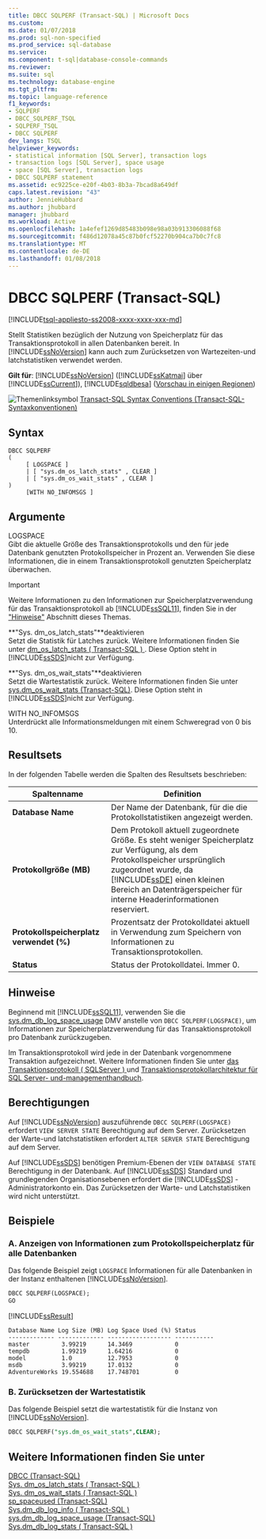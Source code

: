 ```yaml
---
title: DBCC SQLPERF (Transact-SQL) | Microsoft Docs
ms.custom: 
ms.date: 01/07/2018
ms.prod: sql-non-specified
ms.prod_service: sql-database
ms.service: 
ms.component: t-sql|database-console-commands
ms.reviewer: 
ms.suite: sql
ms.technology: database-engine
ms.tgt_pltfrm: 
ms.topic: language-reference
f1_keywords:
- SQLPERF
- DBCC_SQLPERF_TSQL
- SQLPERF_TSQL
- DBCC SQLPERF
dev_langs: TSQL
helpviewer_keywords:
- statistical information [SQL Server], transaction logs
- transaction logs [SQL Server], space usage
- space [SQL Server], transaction logs
- DBCC SQLPERF statement
ms.assetid: ec9225ce-e20f-4b03-8b3a-7bcad8a649df
caps.latest.revision: "43"
author: JennieHubbard
ms.author: jhubbard
manager: jhubbard
ms.workload: Active
ms.openlocfilehash: 1a4efef1269d85483b098e98a03b913306088f68
ms.sourcegitcommit: f486d12078a45c87b0fcf52270b904ca7b0c7fc8
ms.translationtype: MT
ms.contentlocale: de-DE
ms.lasthandoff: 01/08/2018
---
```

# <a name="dbcc-sqlperf-transact-sql"></a>DBCC SQLPERF (Transact-SQL)
[!INCLUDE[tsql-appliesto-ss2008-xxxx-xxxx-xxx-md](../../includes/tsql-appliesto-ss2008-xxxx-xxxx-xxx-md.md)]

Stellt Statistiken bezüglich der Nutzung von Speicherplatz für das Transaktionsprotokoll in allen Datenbanken bereit. In [!INCLUDE[ssNoVersion](../../includes/ssnoversion-md.md)] kann auch zum Zurücksetzen von Wartezeiten-und latchstatistiken verwendet werden.
  
**Gilt für**: [!INCLUDE[ssNoVersion](../../includes/ssnoversion-md.md)] ([!INCLUDE[ssKatmai](../../includes/sskatmai-md.md)] über [!INCLUDE[ssCurrent](../../includes/sscurrent-md.md)]), [!INCLUDE[sqldbesa](../../includes/sqldbesa-md.md)] ([Vorschau in einigen Regionen](http://azure.microsoft.com/documentation/articles/sql-database-preview-whats-new/?WT.mc_id=TSQL_GetItTag))
  
 ![Themenlinksymbol](../../database-engine/configure-windows/media/topic-link.gif "Topic link icon") [Transact-SQL Syntax Conventions (Transact-SQL-Syntaxkonventionen)](../../t-sql/language-elements/transact-sql-syntax-conventions-transact-sql.md)  
  
## <a name="syntax"></a>Syntax  
  
```
DBCC SQLPERF   
(  
     [ LOGSPACE ]  
     | [ "sys.dm_os_latch_stats" , CLEAR ]  
     | [ "sys.dm_os_wait_stats" , CLEAR ]  
)   
     [WITH NO_INFOMSGS ]  
```  
  
## <a name="arguments"></a>Argumente  
LOGSPACE  
Gibt die aktuelle Größe des Transaktionsprotokolls und den für jede Datenbank genutzten Protokollspeicher in Prozent an. Verwenden Sie diese Informationen, die in einem Transaktionsprotokoll genutzten Speicherplatz überwachen.

> [!IMPORTANT]
> Weitere Informationen zu den Informationen zur Speicherplatzverwendung für das Transaktionsprotokoll ab [!INCLUDE[ssSQL11](../../includes/sssql11-md.md)], finden Sie in der ["Hinweise"](#Remarks) Abschnitt dieses Themas.
  
**"Sys. dm_os_latch_stats"**deaktivieren  
Setzt die Statistik für Latches zurück. Weitere Informationen finden Sie unter [dm_os_latch_stats &#40; Transact-SQL &#41; ](../../relational-databases/system-dynamic-management-views/sys-dm-os-latch-stats-transact-sql.md). Diese Option steht in [!INCLUDE[ssSDS](../../includes/sssds-md.md)]nicht zur Verfügung.  
  
**"Sys. dm_os_wait_stats"**deaktivieren  
Setzt die Wartestatistik zurück. Weitere Informationen finden Sie unter [sys.dm_os_wait_stats &#40;Transact-SQL&#41;](../../relational-databases/system-dynamic-management-views/sys-dm-os-wait-stats-transact-sql.md). Diese Option steht in [!INCLUDE[ssSDS](../../includes/sssds-md.md)]nicht zur Verfügung.  
  
WITH NO_INFOMSGS  
Unterdrückt alle Informationsmeldungen mit einem Schweregrad von 0 bis 10.  
  
## <a name="result-sets"></a>Resultsets  
 In der folgenden Tabelle werden die Spalten des Resultsets beschrieben:  
  
|Spaltenname|Definition|  
|---|---|
|**Database Name**|Der Name der Datenbank, für die die Protokollstatistiken angezeigt werden.|  
|**Protokollgröße (MB)**|Dem Protokoll aktuell zugeordnete Größe. Es steht weniger Speicherplatz zur Verfügung, als dem Protokollspeicher ursprünglich zugeordnet wurde, da [!INCLUDE[ssDE](../../includes/ssde-md.md)] einen kleinen Bereich an Datenträgerspeicher für interne Headerinformationen reserviert.|  
|**Protokollspeicherplatz verwendet (%)**|Prozentsatz der Protokolldatei aktuell in Verwendung zum Speichern von Informationen zu Transaktionsprotokollen.|  
|**Status**|Status der Protokolldatei. Immer 0.|  
  
## <a name="Remarks"></a> Hinweise  
Beginnend mit [!INCLUDE[ssSQL11](../../includes/sssql11-md.md)], verwenden Sie die [sys.dm_db_log_space_usage](../../relational-databases/system-dynamic-management-views/sys-dm-db-log-space-usage-transact-sql.md) DMV anstelle von `DBCC SQLPERF(LOGSPACE)`, um Informationen zur Speicherplatzverwendung für das Transaktionsprotokoll pro Datenbank zurückzugeben.    
 
Im Transaktionsprotokoll wird jede in der Datenbank vorgenommene Transaktion aufgezeichnet. Weitere Informationen finden Sie unter [das Transaktionsprotokoll &#40; SQLServer &#41; ](../../relational-databases/logs/the-transaction-log-sql-server.md) und [Transaktionsprotokollarchitektur für SQL Server- und-managementhandbuch](../../relational-databases/sql-server-transaction-log-architecture-and-management-guide.md).
  
## <a name="permissions"></a>Berechtigungen  
Auf [!INCLUDE[ssNoVersion](../../includes/ssnoversion-md.md)] auszuführende `DBCC SQLPERF(LOGSPACE)` erfordert `VIEW SERVER STATE` Berechtigung auf dem Server. Zurücksetzen der Warte-und latchstatistiken erfordert `ALTER SERVER STATE` Berechtigung auf dem Server.
  
Auf [!INCLUDE[ssSDS](../../includes/sssds-md.md)] benötigen Premium-Ebenen der `VIEW DATABASE STATE` Berechtigung in der Datenbank. Auf [!INCLUDE[ssSDS](../../includes/sssds-md.md)] Standard und grundlegenden Organisationsebenen erfordert die [!INCLUDE[ssSDS](../../includes/sssds-md.md)] -Administratorkonto ein. Das Zurücksetzen der Warte- und Latchstatistiken wird nicht unterstützt.
  
## <a name="examples"></a>Beispiele  
  
### <a name="a-displaying-log-space-information-for-all-databases"></a>A. Anzeigen von Informationen zum Protokollspeicherplatz für alle Datenbanken  
Das folgende Beispiel zeigt `LOGSPACE` Informationen für alle Datenbanken in der Instanz enthaltenen [!INCLUDE[ssNoVersion](../../includes/ssnoversion-md.md)].
  
```sql  
DBCC SQLPERF(LOGSPACE);  
GO  
```  
  
[!INCLUDE[ssResult](../../includes/ssresult-md.md)]
  
```
Database Name Log Size (MB) Log Space Used (%) Status        
------------- ------------- ------------------ -----------   
master         3.99219      14.3469            0   
tempdb         1.99219      1.64216            0   
model          1.0          12.7953            0   
msdb           3.99219      17.0132            0   
AdventureWorks 19.554688    17.748701          0  
```  
  
### <a name="b-resetting-wait-statistics"></a>B. Zurücksetzen der Wartestatistik  
Das folgende Beispiel setzt die wartestatistik für die Instanz von [!INCLUDE[ssNoVersion](../../includes/ssnoversion-md.md)].
  
```sql  
DBCC SQLPERF("sys.dm_os_wait_stats",CLEAR);  
```  
  
## <a name="see-also"></a>Weitere Informationen finden Sie unter  
[DBCC &#40;Transact-SQL&#41;](../../t-sql/database-console-commands/dbcc-transact-sql.md)   
[Sys. dm_os_latch_stats &#40; Transact-SQL &#41;](../../relational-databases/system-dynamic-management-views/sys-dm-os-latch-stats-transact-sql.md)    
[Sys. dm_os_wait_stats &#40; Transact-SQL &#41;](../../relational-databases/system-dynamic-management-views/sys-dm-os-wait-stats-transact-sql.md)     
[sp_spaceused &#40;Transact-SQL&#41;](../../relational-databases/system-stored-procedures/sp-spaceused-transact-sql.md)    
[Sys.dm_db_log_info &#40; Transact-SQL &#41;](../../relational-databases/system-dynamic-management-views/sys-dm-db-log-info-transact-sql.md)    
[sys.dm_db_log_space_usage &#40;Transact-SQL&#41;](../../relational-databases/system-dynamic-management-views/sys-dm-db-log-space-usage-transact-sql.md)     
[Sys.dm_db_log_stats &#40; Transact-SQL &#41;](../../relational-databases/system-dynamic-management-views/sys-dm-db-log-stats-transact-sql.md)     

